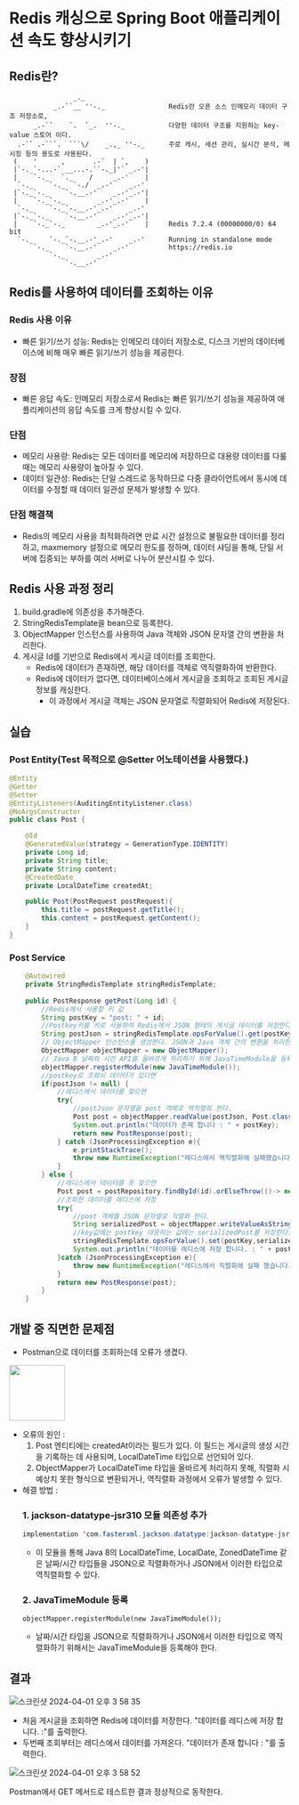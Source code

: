 # Redis 캐싱으로 Spring Boot 애플리케이션 속도 향상시키기
## Redis란?
```
                _._
           _.-``__ ''-._                Redis란 오픈 소스 인메모리 데이터 구조 저장소로,
      _.-``    `.  `_.  ''-._           다양한 데이터 구조를 지원하는 key-value 스토어 이다.
  .-`` .-```.  ```\/    _.,_ ''-._      주로 캐시, 세션 관리, 실시간 분석, 메시징 등의 용도로 사용된다.
 (    '      ,       .-`  | `,    )     
 |`-._`-...-` __...-.``-._|'` _.-'|       
 |    `-._   `._    /     _.-'    |      
  `-._    `-._  `-./  _.-'    _.-'      
 |`-._`-._    `-.__.-'    _.-'_.-'|
 |    `-._`-._        _.-'_.-'    |           
  `-._    `-._`-.__.-'_.-'    _.-'
 |`-._`-._    `-.__.-'    _.-'_.-'|
 |    `-._`-._        _.-'_.-'    |     Redis 7.2.4 (00000000/0) 64 bit
  `-._    `-._`-.__.-'_.-'    _.-'      Running in standalone mode
      `-._    `-.__.-'    _.-'          https://redis.io
          `-._        _.-'
              `-.__.-'
```

## Redis를 사용하여 데이터를 조회하는 이유

### Redis 사용 이유
- 빠른 읽기/쓰기 성능: Redis는 인메모리 데이터 저장소로, 디스크 기반의 데이터베이스에 비해 매우 빠른 읽기/쓰기 성능을 제공한다.
### 장점
- 빠른 응답 속도: 인메모리 저장소로서 Redis는 빠른 읽기/쓰기 성능을 제공하여 애플리케이션의 응답 속도를 크게 향상시킬 수 있다.
### 단점
- 메모리 사용량: Redis는 모든 데이터를 메모리에 저장하므로 대용량 데이터를 다룰 때는 메모리 사용량이 높아질 수 있다.
- 데이터 일관성: Redis는 단일 스레드로 동작하므로 다중 클라이언트에서 동시에 데이터를 수정할 때 데이터 일관성 문제가 발생할 수 있다.
### 단점 해결책
- Redis의 메모리 사용을 최적화하려면 만료 시간 설정으로 불필요한 데이터를 정리하고, maxmemory 설정으로 메모리 한도를 정하며, 데이터 샤딩을 통해, 단일 서버에 집중되는 부하를 여러 서버로 나누어 분산시킬 수 있다.

## Redis 사용 과정 정리
1. build.gradle에 의존성을 추가해준다.
2. StringRedisTemplate을 bean으로 등록한다.
3. ObjectMapper 인스턴스를 사용하여 Java 객체와 JSON 문자열 간의 변환을 처리한다.
4. 게시글 Id를 기반으로 Redis에서 게시글 데이터를 조회한다. 
   * Redis에 데이터가 존재하면, 해당 데이터를 객체로 역직렬화하여 반환한다.
   * Redis에 데이터가 없다면, 데이터베이스에서 게시글을 조회하고 조회된 게시글 정보를 캐싱한다.
        * 이 과정에서 게시글 객체는 JSON 문자열로 직렬화되어 Redis에 저장된다. 


## 실습
### Post Entity(Test 목적으로 @Setter 어노테이션을 사용했다.)
```java
@Entity
@Getter
@Setter
@EntityListeners(AuditingEntityListener.class)
@NoArgsConstructor
public class Post {

    @Id
    @GeneratedValue(strategy = GenerationType.IDENTITY)
    private Long id;
    private String title;
    private String content;
    @CreatedDate
    private LocalDateTime createdAt;

    public Post(PostRequest postRequest){
        this.title = postRequest.getTitle();
        this.content = postRequest.getContent();
    }
}

```
### Post Service
```java
    @Autowired
    private StringRedisTemplate stringRedisTemplate;
    
    public PostResponse getPost(Long id) {
        //Redis에서 사용할 키 값
        String postKey = "post: " + id;
        //Postkey키를 키로 사용하여 Redis에서 JSON 형태의 게시글 데이터를 저장한다.
        String postJson = stringRedisTemplate.opsForValue().get(postKey);
        // ObjectMapper 인스턴스를 생성한다. JSON과 Java 객체 간의 변환을 처리한다.
        ObjectMapper objectMapper = new ObjectMapper();
        // Java 8 날짜와 시간 API를 올바르게 처리하기 위해 JavaTimeModule을 등록한다.
        objectMapper.registerModule(new JavaTimeModule());
        //postkey로 조회시 데이터가 있다면
        if(postJson != null) {
            //레디스에서 데이터를 찾으면
            try{
                //postJson 문자열을 post 객체로 역직렬화 한다.
                Post post = objectMapper.readValue(postJson, Post.class);
                System.out.println("데이터가 존재 합니다 : " + postKey);
                return new PostResponse(post);
            } catch (JsonProcessingException e){
                e.printStackTrace();
                throw new RuntimeException("레디스에서 역직렬화에 실패했습니다.",e);
            }
        } else {
            //레디스에서 데이터를 못 찾으면
            Post post = postRepository.findById(id).orElseThrow(()-> new RuntimeException("게시글을 찾을수 없습니다."));
            //조회한 데이터를 레디스에 저장
            try{
                //post 객체를 JSON 문자열로 직렬화 한다.
                String serializedPost = objectMapper.writeValueAsString(post);
                //key값에는 postkey 대응하는 값에는 serializedPost를 저장한다.
                stringRedisTemplate.opsForValue().set(postKey,serializedPost);
                System.out.println("데이터를 레디스에 저장 합니다. : " + postKey);
            }catch (JsonProcessingException e){
                throw new RuntimeException("레디스에서 직렬화에 실패 했습니다.",e);
            }
            return new PostResponse(post);
        }
    }
```

## 개발 중 직면한 문제점
- Postman으로 데이터를 조회하는데 오류가 생겼다.
<img src="https://github.com/pie0902/TIL/assets/47919911/4fe42446-c3eb-45d8-93b2-6590a542a462" height="100">

- 오류의 원인 :
    1. Post 엔티티에는 createdAt이라는 필드가 있다. 이 필드는 게시글의 생성 시간을 기록하는 데 사용되며, LocalDateTime 타입으로 선언되어 있다.
    2. ObjectMapper가 LocalDateTime 타입을 올바르게 처리하지 못해, 직렬화 시 예상치 못한 형식으로 변환되거나, 역직렬화 과정에서 오류가 발생할 수 있다.
- 해결 방법 :
    ### 1. **jackson-datatype-jsr310 모듈 의존성 추가**
    ```java
    implementation 'com.fasterxml.jackson.datatype:jackson-datatype-jsr310:2.15.4'
    ```
    * 이 모듈을 통해 Java 8의 LocalDateTime, LocalDate, ZonedDateTime 같은 날짜/시간 타입들을 JSON으로 직렬화하거나 JSON에서 이러한 타입으로 역직렬화할 수 있다.
    ### 2. **JavaTimeModule 등록**
   ```
   objectMapper.registerModule(new JavaTimeModule());
   ```
   * 날짜/시간 타입을 JSON으로 직렬화하거나 JSON에서 이러한 타입으로 역직렬화하기 위해서는 JavaTimeModule을 등록해야 한다. 
    
## 결과

![스크린샷 2024-04-01 오후 3 58 35](https://github.com/pie0902/TIL/assets/47919911/490af480-e9de-4b98-bcb5-c6ed5180ef1c)

- 처음 게시글을 조회하면 Redis에 데이터를 저장한다. "데이터를 레디스에 저장 합니다. :"를 출력한다.
- 두번째 조회부터는 레디스에서 데이터를 가져온다. "데이터가 존재 합니다 : "를 출력한다.

![스크린샷 2024-04-01 오후 3 58 52](https://github.com/pie0902/TIL/assets/47919911/37d59d90-7935-4e2f-97da-96bd048d94ce)

Postman에서 GET 메서드로 테스트한 결과 정상적으로 동작한다.
